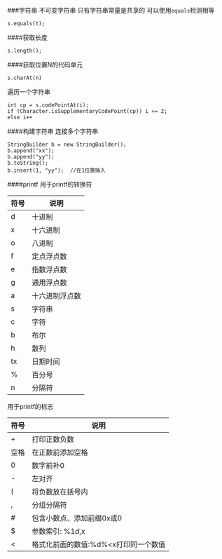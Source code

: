 ###字符串
不可变字符串
只有字符串常量是共享的
可以使用`equals`检测相等
```
s.equals(t);
```

####获取长度
```
s.length();
```
####获取位置N的代码单元
```
s.charAt(n)
```

遍历一个字符串
```
int cp = s.codePointAt(i);
if (Character.isSupplementaryCodePoint(cp)) i += 2;
else i++
```

####构建字符串
连接多个字符串
```
StringBuilder b = new StringBuilder();
b.append("xx");
b.append("yy");
b.toString();
b.insert(1, "yy");	//在1位置插入
```

####printf
用于printf的转换符

| 符号 | 说明            |
| ---- | --------------- |
| d    | 十进制          |
| x    | 十六进制        |
| o    | 八进制          |
| f    | 定点浮点数      |
| e    | 指数浮点数      |
| g    | 通用浮点数      |
| a    | 十六进制浮点数  |
| s    | 字符串          |
| c    | 字符            |
| b    | 布尔            |
| h    | 散列            |
| tx   | 日期时间        |
| %    | 百分号          |
| n    | 分隔符          |

用于printf的标志

| 符号 | 说明                                 |
| ---- | -----------------------------------  |
| +    | 打印正数负数                         |
| 空格 | 在正数前添加空格                     |
| 0    | 数字前补0                            |
| -    | 左对齐                               |
| (    | 将负数放在括号内                     |
| ,    | 分组分隔符                           |
| #    | 包含小数点、添加前缀0x或0            |
| $    | 参数索引: %1$d, %1$x                 |
| <    | 格式化前面的数值:%d%<x打印同一个数值 |


